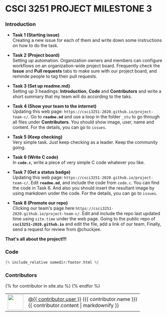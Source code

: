 # CSCI 3251 PROJECT MILESTONE 3

### Introduction
- **Task 1 (Starting issue)**  
Creating a new issue for each of them and write down some instructions on how to do the task.

- **Task 2 (Project board)**  
Setting up automation. Organization owners and members can configure workflows on an organization-wide project board. Frequently check the **Issue** and **Pull requests** tabs to make sure with our project board, and reminde people to tag their pull requests.

- **Task 3 (Set up readme.md)**  
Setting up 3 headings: **Introduction**, **Code** and **Contributors** and write a short summary that my team will do according to the taks.

- **Task 4 (Show your team to the internet)**  
Updating this web page: `https://csci3251-2020.github.io/project-team-c/`. Go to **`readme.md`** and use a loop in the folder `_stu` to go through all files under **Contributors**. You should show image, user, name and content. For the details, you can go to `issues`.

- **Task 5 (Keep checking)**  
Very simple task. Just keep checking as a leader. Keep the community going.

- **Task 6 (Write C code)**  
 In **`code.c`**, write a piece of very simple C code whatever you like. 

- **Task 7 (Get a status badge)**  
Updating this web page: `https://csci3251-2020.github.io/project-team-c/`. Edit **`readme.md`**, and include the code from `code.c`. You can find the code in Task 6. And also you should insert the resultant image by using markdown under the code. For the details,  you can go to `issues`.

- **Task 8 (Promote our repo)**  
Clicking our team's page here `https://csci3251-2020.github.io/project-team-c/`. Edit and include the repo last updated time using `site.time` under the web page. Going to the public repo of **`csci3251-2020.github.io`** and edit the file, add a link of our team. Finally, send a request for review from @chuckjee.

**That's all about the project!!!**  



### Code  
```c
{% include_relative somedir/footer.html %}
```

### Contributors  

<table>
  <tbody>
    {% for contributor in site.stu %}
      <tr>
        <td><img src="{{ contributor.image }}" width="50" height="50" /></td>
        <td>
          <a href="https://github.com/{{ contributor.user }}">@{{ contributor.user }}</a> ({{ contributor.name }})<br>
          {{ contributor.content | markdownify }}
        </td>
      </tr>
    {% endfor %}
  </tbody>
</table>
 
